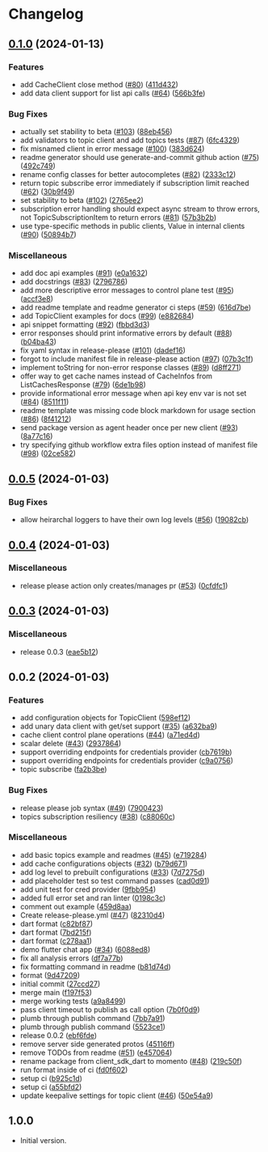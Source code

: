 # Changelog

## [0.1.0](https://github.com/momentohq/client-sdk-dart/compare/v0.0.5...v0.1.0) (2024-01-13)


### Features

* add CacheClient close method ([#80](https://github.com/momentohq/client-sdk-dart/issues/80)) ([411d432](https://github.com/momentohq/client-sdk-dart/commit/411d432c0f6989df746cf72d35e7c095351c6307))
* add data client support for list api calls ([#64](https://github.com/momentohq/client-sdk-dart/issues/64)) ([566b3fe](https://github.com/momentohq/client-sdk-dart/commit/566b3feba37e8c6072b7fe3e60bffe6d6756e14f))


### Bug Fixes

* actually set stability to beta ([#103](https://github.com/momentohq/client-sdk-dart/issues/103)) ([88eb456](https://github.com/momentohq/client-sdk-dart/commit/88eb45614bbd19ed4e5e42c1c7a1c7092710a7a7))
* add validators to topic client and add topics tests ([#87](https://github.com/momentohq/client-sdk-dart/issues/87)) ([6fc4329](https://github.com/momentohq/client-sdk-dart/commit/6fc43299fedadfab9d0414646c4747a3b6580316))
* fix misnamed client in error message ([#100](https://github.com/momentohq/client-sdk-dart/issues/100)) ([383d624](https://github.com/momentohq/client-sdk-dart/commit/383d624de096800e9500f3d28e586d9487a6b1ec))
* readme generator should use generate-and-commit github action ([#75](https://github.com/momentohq/client-sdk-dart/issues/75)) ([492c749](https://github.com/momentohq/client-sdk-dart/commit/492c749e3d0d9708a62763238d75365a198e68fa))
* rename config classes for better autocompletes ([#82](https://github.com/momentohq/client-sdk-dart/issues/82)) ([2333c12](https://github.com/momentohq/client-sdk-dart/commit/2333c1251a06547ca2323f1cfb1aa3381a155bdd))
* return topic subscribe error immediately if subscription limit reached ([#62](https://github.com/momentohq/client-sdk-dart/issues/62)) ([30b9f49](https://github.com/momentohq/client-sdk-dart/commit/30b9f49547225a4e438846490bab7ffb1d68e3cf))
* set stability to beta ([#102](https://github.com/momentohq/client-sdk-dart/issues/102)) ([2765ee2](https://github.com/momentohq/client-sdk-dart/commit/2765ee2691cc31bf5a6b0721d7c8f5c5d9201694))
* subscription error handling should expect async stream to throw errors, not TopicSubscriptionItem to return errors ([#81](https://github.com/momentohq/client-sdk-dart/issues/81)) ([57b3b2b](https://github.com/momentohq/client-sdk-dart/commit/57b3b2b596ba45e10b11efad5f306f7693b7b18e))
* use type-specific methods in public clients, Value in internal clients ([#90](https://github.com/momentohq/client-sdk-dart/issues/90)) ([50894b7](https://github.com/momentohq/client-sdk-dart/commit/50894b75869e04b4c60c5d9c3d41befbc3a6f652))


### Miscellaneous

* add doc api examples ([#91](https://github.com/momentohq/client-sdk-dart/issues/91)) ([e0a1632](https://github.com/momentohq/client-sdk-dart/commit/e0a1632ebeca5f98ee965eb2486c4b866291ede3))
* add docstrings ([#83](https://github.com/momentohq/client-sdk-dart/issues/83)) ([2796786](https://github.com/momentohq/client-sdk-dart/commit/2796786ce513c2b9e759f7650f8d4b193f774740))
* add more descriptive error messages to control plane test ([#95](https://github.com/momentohq/client-sdk-dart/issues/95)) ([accf3e8](https://github.com/momentohq/client-sdk-dart/commit/accf3e8f74f4e1f0e4f37ca307c862b84bd9f89f))
* add readme template and readme generator ci steps ([#59](https://github.com/momentohq/client-sdk-dart/issues/59)) ([616d7be](https://github.com/momentohq/client-sdk-dart/commit/616d7beaf36d0c577f923597d07fbdea9c44a170))
* add TopicClient examples for docs ([#99](https://github.com/momentohq/client-sdk-dart/issues/99)) ([e882684](https://github.com/momentohq/client-sdk-dart/commit/e88268457b27141d6b49caa7b4b30855ad1ceb30))
* api snippet formatting ([#92](https://github.com/momentohq/client-sdk-dart/issues/92)) ([fbbd3d3](https://github.com/momentohq/client-sdk-dart/commit/fbbd3d30066c6ac1d70ab13c122605fa51b47035))
* error responses should print informative errors by default ([#88](https://github.com/momentohq/client-sdk-dart/issues/88)) ([b04ba43](https://github.com/momentohq/client-sdk-dart/commit/b04ba431428702c21479b71f1268c0f19b72ea04))
* fix yaml syntax in release-please ([#101](https://github.com/momentohq/client-sdk-dart/issues/101)) ([dadef16](https://github.com/momentohq/client-sdk-dart/commit/dadef1670f3ab6e28bba2279f436170b419946f7))
* forgot to include manifest file in release-please action ([#97](https://github.com/momentohq/client-sdk-dart/issues/97)) ([07b3c1f](https://github.com/momentohq/client-sdk-dart/commit/07b3c1f187d88eaea9820b65e8c28b726b6dcda7))
* implement toString for non-error response classes ([#89](https://github.com/momentohq/client-sdk-dart/issues/89)) ([d8ff271](https://github.com/momentohq/client-sdk-dart/commit/d8ff27116f1c2ff4fc0abdc977eca356fbbefd97))
* offer way to get cache names instead of CacheInfos from ListCachesResponse ([#79](https://github.com/momentohq/client-sdk-dart/issues/79)) ([6de1b98](https://github.com/momentohq/client-sdk-dart/commit/6de1b985128d979614adbc06131a64c8364e116b))
* provide informational error message when api key env var is not set ([#84](https://github.com/momentohq/client-sdk-dart/issues/84)) ([8511f11](https://github.com/momentohq/client-sdk-dart/commit/8511f11ebffe0a3a41972d407053ca8caa48e3db))
* readme template was missing code block markdown for usage section ([#86](https://github.com/momentohq/client-sdk-dart/issues/86)) ([8f41212](https://github.com/momentohq/client-sdk-dart/commit/8f412126ccd8af52241701cdfa45a6c92d97f138))
* send package version as agent header once per new client ([#93](https://github.com/momentohq/client-sdk-dart/issues/93)) ([8a77c16](https://github.com/momentohq/client-sdk-dart/commit/8a77c169a6e22c22b49f39927d1bc03981da232e))
* try specifying github workflow extra files option instead of manifest file ([#98](https://github.com/momentohq/client-sdk-dart/issues/98)) ([02ce582](https://github.com/momentohq/client-sdk-dart/commit/02ce5825198e7f2ae80a48d4094d5b128eb9a977))

## [0.0.5](https://github.com/momentohq/client-sdk-dart/compare/v0.0.4...v0.0.5) (2024-01-03)


### Bug Fixes

* allow heirarchal loggers to have their own log levels ([#56](https://github.com/momentohq/client-sdk-dart/issues/56)) ([19082cb](https://github.com/momentohq/client-sdk-dart/commit/19082cbced2b480c1ddb264df0741baf2c631072))

## [0.0.4](https://github.com/momentohq/client-sdk-dart/compare/v0.0.3...v0.0.4) (2024-01-03)


### Miscellaneous

* release please action only creates/manages pr ([#53](https://github.com/momentohq/client-sdk-dart/issues/53)) ([0cfdfc1](https://github.com/momentohq/client-sdk-dart/commit/0cfdfc121079421cb8f546897d2362edfc833533))

## [0.0.3](https://github.com/momentohq/client-sdk-dart/compare/v0.0.2...v0.0.3) (2024-01-03)


### Miscellaneous

* release 0.0.3 ([eae5b12](https://github.com/momentohq/client-sdk-dart/commit/eae5b12794d156ff793d7dec2caf9f9859115da8))

## 0.0.2 (2024-01-03)


### Features

* add configuration objects for TopicClient ([598ef12](https://github.com/momentohq/client-sdk-dart/commit/598ef1253aacc96f1db6d596e86f718b17b5b179))
* add unary data client with get/set support ([#35](https://github.com/momentohq/client-sdk-dart/issues/35)) ([a632ba9](https://github.com/momentohq/client-sdk-dart/commit/a632ba95ed6ea3e1019185a46f10a502433a6d51))
* cache client control plane operations ([#44](https://github.com/momentohq/client-sdk-dart/issues/44)) ([a71ed4d](https://github.com/momentohq/client-sdk-dart/commit/a71ed4d059c4f5d63c701a5985ed1115241ab728))
* scalar delete ([#43](https://github.com/momentohq/client-sdk-dart/issues/43)) ([2937864](https://github.com/momentohq/client-sdk-dart/commit/2937864c5f357640d9dc371bfdccc695a6bcc91f))
* support overriding endpoints for credentials provider ([cb7619b](https://github.com/momentohq/client-sdk-dart/commit/cb7619bcbb3ddea2d88cfc53f9b120e4b1b2b2bc))
* support overriding endpoints for credentials provider ([c9a0756](https://github.com/momentohq/client-sdk-dart/commit/c9a075648d4cf31a4e62d7ed63e52e6f8c39e6a5))
* topic subscribe ([fa2b3be](https://github.com/momentohq/client-sdk-dart/commit/fa2b3bef8192788896fbacbe5f44c2ad13774260))


### Bug Fixes

* release please job syntax ([#49](https://github.com/momentohq/client-sdk-dart/issues/49)) ([7900423](https://github.com/momentohq/client-sdk-dart/commit/790042304679b1deb218220b208188f5289fc73d))
* topics subscription resiliency ([#38](https://github.com/momentohq/client-sdk-dart/issues/38)) ([c88060c](https://github.com/momentohq/client-sdk-dart/commit/c88060cfa2d85c8df40cf3cb307b012c9099d6c3))


### Miscellaneous

* add basic topics example and readmes ([#45](https://github.com/momentohq/client-sdk-dart/issues/45)) ([e719284](https://github.com/momentohq/client-sdk-dart/commit/e7192846fca5d570c30aac6d2775bf56e28c0ea3))
* add cache configurations objects ([#32](https://github.com/momentohq/client-sdk-dart/issues/32)) ([b79d671](https://github.com/momentohq/client-sdk-dart/commit/b79d671f7e761ed74e6aae231632d2afa810e525))
* add log level to prebuilt configurations ([#33](https://github.com/momentohq/client-sdk-dart/issues/33)) ([7d7275d](https://github.com/momentohq/client-sdk-dart/commit/7d7275dbbd279c24a324ff87a902c45d1c3b82b0))
* add placeholder test so test command passes ([cad0d91](https://github.com/momentohq/client-sdk-dart/commit/cad0d912dab3f194d1a279bf71cc96fbdc5602ec))
* add unit test for cred provider ([9fbb954](https://github.com/momentohq/client-sdk-dart/commit/9fbb954ba2caf344e895f07183648520210b6d65))
* added full error set and ran linter ([0198c3c](https://github.com/momentohq/client-sdk-dart/commit/0198c3cb7c36b95010cd40e6bf19595764db2496))
* comment out example ([459d8aa](https://github.com/momentohq/client-sdk-dart/commit/459d8aae5eb65f0cc54b183cda1c7ceee6919e68))
* Create release-please.yml ([#47](https://github.com/momentohq/client-sdk-dart/issues/47)) ([82310d4](https://github.com/momentohq/client-sdk-dart/commit/82310d4c4c783d20ec151909d15ce91560c0641b))
* dart format ([c82bf87](https://github.com/momentohq/client-sdk-dart/commit/c82bf879d29844db8b0f9c676fc6eb70f416fce9))
* dart format ([7bd215f](https://github.com/momentohq/client-sdk-dart/commit/7bd215f8177cf899a12a9301eb3eeb93884653eb))
* dart format ([c278aa1](https://github.com/momentohq/client-sdk-dart/commit/c278aa1471912aeae25755254b6b660db8310d0a))
* demo flutter chat app ([#34](https://github.com/momentohq/client-sdk-dart/issues/34)) ([6088ed8](https://github.com/momentohq/client-sdk-dart/commit/6088ed8cadd67b8c6e779d73e03cbe6dc0b26d90))
* fix all analysis errors ([df7a77b](https://github.com/momentohq/client-sdk-dart/commit/df7a77befa5b8278f4471a9a47ac50a36d0989bb))
* fix formatting command in readme ([b81d74d](https://github.com/momentohq/client-sdk-dart/commit/b81d74d2e6381e9a037d966c14ac1a4d05c78c88))
* format ([9d47209](https://github.com/momentohq/client-sdk-dart/commit/9d4720924405b8f1972f3d6e550d4d6f644f3239))
* initial commit ([27ccd27](https://github.com/momentohq/client-sdk-dart/commit/27ccd27b209439591f49b0cad670ca47e7882252))
* merge main ([f197f53](https://github.com/momentohq/client-sdk-dart/commit/f197f5333369e8971886e6940faf96a0ed3acf9e))
* merge working tests ([a9a8499](https://github.com/momentohq/client-sdk-dart/commit/a9a849900983736b5e5cbc7e8e6772b7d9b16636))
* pass client timeout to publish as call option ([7b0f0d9](https://github.com/momentohq/client-sdk-dart/commit/7b0f0d9dd6927d45f2b8e1e4e0f745bc577dda03))
* plumb through publish command ([7bb7a91](https://github.com/momentohq/client-sdk-dart/commit/7bb7a91b211c4b046f1ca1629a317c35ba9a1b7a))
* plumb through publish command ([5523ce1](https://github.com/momentohq/client-sdk-dart/commit/5523ce1b8ec7e05926f3847d92bd94e3ad52a10f))
* release 0.0.2 ([ebf6fde](https://github.com/momentohq/client-sdk-dart/commit/ebf6fde52ed73168d4f72c3f5f7f290839f19f6e))
* remove server side generated protos ([45116ff](https://github.com/momentohq/client-sdk-dart/commit/45116ff224aefd8020b8a46de0ae3f57e8b6f7a4))
* remove TODOs from readme ([#51](https://github.com/momentohq/client-sdk-dart/issues/51)) ([e457064](https://github.com/momentohq/client-sdk-dart/commit/e457064232a0db8353576848b2de22d39a0b3401))
* rename package from client_sdk_dart to momento ([#48](https://github.com/momentohq/client-sdk-dart/issues/48)) ([219c50f](https://github.com/momentohq/client-sdk-dart/commit/219c50f4bd49d80f3efdc56e3ad9724e73a9f158))
* run format inside of ci ([fd0f602](https://github.com/momentohq/client-sdk-dart/commit/fd0f60262a2a10d464709d4e047bd1b5bc214745))
* setup ci ([b925c1d](https://github.com/momentohq/client-sdk-dart/commit/b925c1df8aac46284932d8ccad458f97e6e6445a))
* setup ci ([a55bfd2](https://github.com/momentohq/client-sdk-dart/commit/a55bfd2fe0e956e4a0c8481e36e1fecf73b1e0b8))
* update keepalive settings for topic client ([#46](https://github.com/momentohq/client-sdk-dart/issues/46)) ([50e54a9](https://github.com/momentohq/client-sdk-dart/commit/50e54a9054c8358fc867cabf768c25fd05c8ca08))

## 1.0.0

- Initial version.
